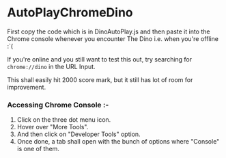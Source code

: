 # AutoPlayChromeDino

First copy the code which is in DinoAutoPlay.js and then paste it into the Chrome console whenever you encounter The Dino i.e. when you're offline :`(

If you're online and you still want to test this out, try searching for ` chrome://dino ` in the URL Input.

This shall easily hit 2000 score mark, but it still has lot of room for improvement. 


### Accessing Chrome Console :- 
1) Click on the three dot menu icon.
2) Hover over "More Tools".
3) And then click on "Developer Tools" option.
4) Once done, a tab shall open with the bunch of options where "Console" is one of them.
